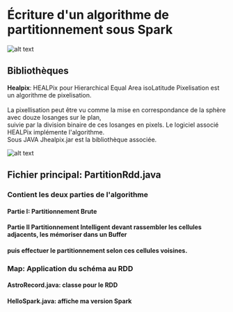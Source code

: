 # Écriture d'un algorithme de partitionnement sous Spark
![alt text](https://spark.apache.org/images/spark-logo-trademark.png)

## Bibliothèques
__Healpix__:
HEALPix pour Hierarchical Equal Area isoLatitude Pixelisation est un algorithme de pixelisation.<br />	
La pixellisation peut être vu comme la mise en correspondance de la sphère avec douze losanges sur le plan,<br />	 suivie par la division binaire de ces losanges en pixels. Le logiciel associé HEALPix implémente l'algorithme. <br />
Sous JAVA Jhealpix.jar est la bibliothèque associée.

![alt text](http://healpix.sourceforge.net/html/introf1.png)

## Fichier principal: PartitionRdd.java 
### Contient les deux parties de l'algorithme
####  Partie I: Partitionnement Brute
####  Partie II Partitionnement Intelligent devant rassembler les cellules adjacents, les mémoriser dans un Buffer
####  puis effectuer le partitionnement selon ces cellules voisines.
### Map: Application du schéma au RDD

#### AstroRecord.java: classe pour le RDD
####  HelloSpark.java: affiche ma version Spark   
